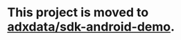 # This project is moved to [adxdata/sdk-android-demo](https://github.com/adxdata/sdk-android-demo).
